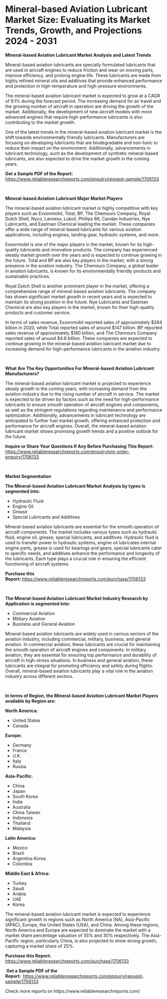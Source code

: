 <p><h1>Mineral-based Aviation Lubricant Market Size: Evaluating its Market Trends, Growth, and Projections 2024 - 2031</h1></p><p><strong>Mineral-based Aviation Lubricant Market Analysis and Latest Trends</strong></p>
<p><p>Mineral-based aviation lubricants are specially formulated lubricants that are used in aircraft engines to reduce friction and wear on moving parts, improve efficiency, and prolong engine life. These lubricants are made from highly refined mineral oils and additives that provide enhanced performance and protection in high-temperature and high-pressure environments.</p><p>The mineral-based aviation lubricant market is expected to grow at a CAGR of 9.1% during the forecast period. The increasing demand for air travel and the growing number of aircraft in operation are driving the growth of the market. Additionally, the development of new aircraft models with more advanced engines that require high-performance lubricants is also contributing to the market growth.</p><p>One of the latest trends in the mineral-based aviation lubricant market is the shift towards environmentally friendly lubricants. Manufacturers are focusing on developing lubricants that are biodegradable and non-toxic to reduce their impact on the environment. Additionally, advancements in lubricant technology, such as the development of synthetic mineral-based lubricants, are also expected to drive the market growth in the coming years.</p></p>
<p><strong>Get a Sample PDF of the Report:&nbsp;</strong> <a href="https://www.reliableresearchreports.com/enquiry/request-sample/1706133">https://www.reliableresearchreports.com/enquiry/request-sample/1706133</a></p>
<p>&nbsp;</p>
<p><strong>Mineral-based Aviation Lubricant Major Market Players</strong></p>
<p><p>The mineral-based aviation lubricant market is highly competitive with key players such as Exxonmobil, Total, BP, The Chemours Company, Royal Dutch Shell, Nyco, Lanxess, Lukoil, Phillips 66, Candan Industries, Nye Lubricants, and Eastman Chemical leading the market. These companies offer a wide range of mineral-based lubricants for various aviation applications, including engines, landing gear, hydraulic systems, and more.</p><p>Exxonmobil is one of the major players in the market, known for its high-quality lubricants and innovative products. The company has experienced steady market growth over the years and is expected to continue growing in the future. Total and BP are also key players in the market, with a strong presence in the aviation industry. The Chemours Company, a global leader in aviation lubricants, is known for its environmentally friendly products and sustainable practices.</p><p>Royal Dutch Shell is another prominent player in the market, offering a comprehensive range of mineral-based aviation lubricants. The company has shown significant market growth in recent years and is expected to maintain its strong position in the future. Nye Lubricants and Eastman Chemical are also key players in the market, known for their high-quality products and customer service.</p><p>In terms of sales revenue, Exxonmobil reported sales of approximately $264 billion in 2020, while Total reported sales of around $147 billion. BP reported sales revenue of approximately $180 billion, and The Chemours Company reported sales of around $4.6 billion. These companies are expected to continue growing in the mineral-based aviation lubricant market due to increasing demand for high-performance lubricants in the aviation industry.</p></p>
<p>&nbsp;</p>
<p><strong>What Are The Key Opportunities For Mineral-based Aviation Lubricant Manufacturers?</strong></p>
<p><p>The mineral-based aviation lubricant market is projected to experience steady growth in the coming years, with increasing demand from the aviation industry due to the rising number of aircraft in service. The market is expected to be driven by factors such as the need for high-performance lubricants to ensure smooth operation of aircraft engines and components, as well as the stringent regulations regarding maintenance and performance optimization. Additionally, advancements in lubricant technology are anticipated to further fuel market growth, offering enhanced protection and performance for aircraft engines. Overall, the mineral-based aviation lubricant market shows promising growth trends and a positive outlook for the future.</p></p>
<p><strong>Inquire or Share Your Questions If Any Before Purchasing This Report:</strong> <a href="https://www.reliableresearchreports.com/enquiry/pre-order-enquiry/1706133">https://www.reliableresearchreports.com/enquiry/pre-order-enquiry/1706133</a></p>
<p>&nbsp;</p>
<p><strong>Market Segmentation</strong></p>
<p><strong>The Mineral-based Aviation Lubricant Market Analysis by types is segmented into:</strong></p>
<p><ul><li>Hydraulic Fluid</li><li>Engine Oil</li><li>Grease</li><li>Special Lubricants and Additives</li></ul></p>
<p><p>Mineral-based aviation lubricants are essential for the smooth operation of aircraft components. The market includes various types such as hydraulic fluid, engine oil, grease, special lubricants, and additives. Hydraulic fluid is used to transfer power in hydraulic systems, engine oil lubricates internal engine parts, grease is used for bearings and gears, special lubricants cater to specific needs, and additives enhance the performance and longevity of the lubricants. Each type plays a crucial role in ensuring the efficient functioning of aircraft systems.</p></p>
<p><strong>Purchase this Report:&nbsp;</strong><a href="https://www.reliableresearchreports.com/purchase/1706133">https://www.reliableresearchreports.com/purchase/1706133</a></p>
<p>&nbsp;</p>
<p><strong>The Mineral-based Aviation Lubricant Market Industry Research by Application is segmented into:</strong></p>
<p><ul><li>Commercial Aviation</li><li>Military Aviation</li><li>Business and General Aviation</li></ul></p>
<p><p>Mineral-based aviation lubricants are widely used in various sectors of the aviation industry, including commercial, military, business, and general aviation. In commercial aviation, these lubricants are crucial for maintaining the smooth operation of aircraft engines and components. In military aviation, they are essential for ensuring top performance and durability of aircraft in high-stress situations. In business and general aviation, these lubricants are integral for promoting efficiency and safety during flights. Overall, mineral-based aviation lubricants play a vital role in the aviation industry across different sectors.</p></p>
<p>&nbsp;</p>
<p><strong>In terms of Region, the Mineral-based Aviation Lubricant Market Players available by Region are:</strong></p>
<p>
    <p> <strong> North America: </strong>
        <ul>
            <li>United States</li>
            <li>Canada</li>
        </ul>
        </p> 
    <p> <strong> Europe: </strong>
        <ul>
            <li>Germany</li>
            <li>France</li>
            <li>U.K.</li>
            <li>Italy</li>
            <li>Russia</li>
        </ul>
        </p> 
    <p> <strong> Asia-Pacific: </strong>
        <ul>
            <li>China</li>
            <li>Japan</li>
            <li>South Korea</li>
            <li>India</li>
            <li>Australia</li>
            <li>China Taiwan</li>
            <li>Indonesia</li>
            <li>Thailand</li>
            <li>Malaysia</li>
        </ul>
        </p> 
    <p> <strong> Latin America: </strong>
        <ul>
            <li>Mexico</li>
            <li>Brazil</li>
            <li>Argentina Korea</li>
            <li>Colombia</li>
        </ul>
        </p> 
    <p> <strong> Middle East & Africa: </strong>
        <ul>
            <li>Turkey</li>
            <li>Saudi</li>
            <li>Arabia</li>
            <li>UAE</li>
            <li>Korea</li>
        </ul>
    </p>
    </p>
<p><p>The mineral-based aviation lubricant market is expected to experience significant growth in regions such as North America (NA), Asia-Pacific (APAC), Europe, the United States (USA), and China. Among these regions, North America and Europe are expected to dominate the market with a market share percentage valuation of 35% and 30% respectively. The Asia-Pacific region, particularly China, is also projected to show strong growth, capturing a market share of 25%.</p></p>
<p><strong>Purchase this Report: </strong><a href="https://www.reliableresearchreports.com/purchase/1706133">https://www.reliableresearchreports.com/purchase/1706133</a></p>
<p>&nbsp;<strong>Get a Sample PDF of the Report:&nbsp;&nbsp;</strong><a href="https://www.reliableresearchreports.com/enquiry/request-sample/1706133">https://www.reliableresearchreports.com/enquiry/request-sample/1706133</a></p>
<p><strong></strong></p>
<p>Check more reports on https://www.reliableresearchreports.com/</p>